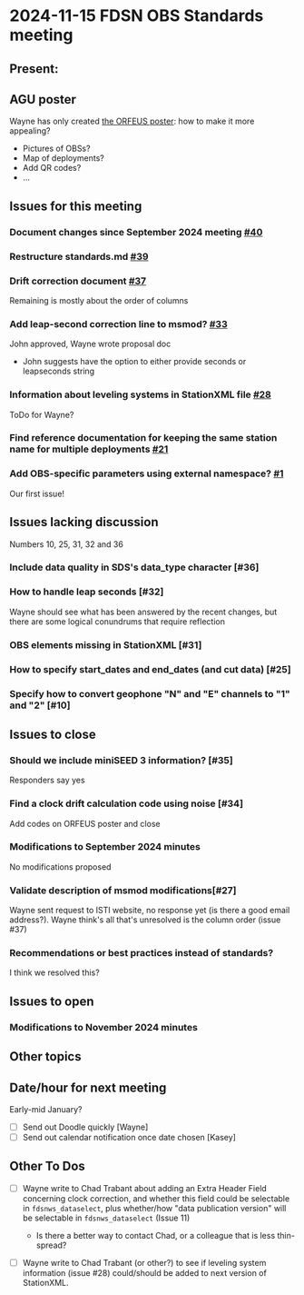 # 2024-11-15 FDSN OBS Standards meeting

## Present:


## AGU poster
Wayne has only created [the ORFEUS poster](https://github.com/FDSN/OBS-standards/blob/main/other/2024.11_MarineStandards.pdf): how to make it more appealing?
- Pictures of OBSs?
- Map of deployments?
- Add QR codes?
- ...

## Issues for this meeting

### Document changes since September 2024 meeting [#40](https://github.com/FDSN/OBS-standards/issues/40)

### Restructure standards.md [#39](https://github.com/FDSN/OBS-standards/issues/39)


### Drift correction document [#37](https://github.com/FDSN/OBS-standards/issues/37)

Remaining is mostly about the order of columns

### Add leap-second correction line to msmod? [#33](https://github.com/FDSN/OBS-standards/issues/33)

John approved, Wayne wrote proposal doc
- John suggests have the option to either provide seconds or leapseconds string

### Information about leveling systems in StationXML file [#28](https://github.com/FDSN/OBS-standards/issues/28)

ToDo for Wayne?

### Find reference documentation for keeping the same station name for multiple deployments [#21](https://github.com/FDSN/OBS-standards/issues/21)

### Add OBS-specific parameters using external namespace? [#1](https://github.com/FDSN/OBS-standards/issues/1)

Our first issue!

## Issues lacking discussion

Numbers 10, 25, 31, 32 and 36

### Include data quality in SDS's data_type character [#36]

### How to handle leap seconds [#32]

Wayne should see what has been answered by the recent changes, but there are some logical conundrums that require reflection

### OBS elements missing in StationXML [#31]

### How to specify start_dates and end_dates (and cut data) [#25]

### Specify how to convert geophone "N" and "E" channels to "1" and "2" [#10]

## Issues to close

### Should we include miniSEED 3 information? [#35]

Responders say yes

### Find a clock drift calculation code using noise [#34]

Add codes on ORFEUS poster and close

### Modifications to September 2024 minutes

No modifications proposed

### Validate description of msmod modifications[#27]

Wayne sent request to ISTI website, no response yet (is there a good email address?).  Wayne think's all that's unresolved is the column order (issue #37)

### Recommendations or best practices instead of standards?

I think we resolved this?

## Issues to open

### Modifications to November 2024 minutes



## Other topics


## Date/hour for next meeting

Early-mid January?

- [ ] Send out Doodle quickly [Wayne]
- [ ] Send out calendar notification once date chosen [Kasey]

## Other To Dos

- [ ] Wayne write to Chad Trabant about adding an Extra Header Field concerning clock correction, and whether this field could be selectable in ```fdsnws_dataselect```, plus whether/how "data publication version" will be selectable in ```fdsnws_dataselect``` (Issue 11)
    - Is there a better way to contact Chad, or a colleague that is less thin-spread?

- [ ] Wayne write to Chad Trabant (or other?) to see if leveling system information (issue #28) could/should be added to next version of StationXML.
